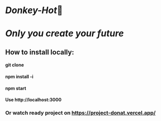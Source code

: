 # ***Donkey-Hot***:horse:
# ***Only you create your future***
## How to install locally:
#### git clone
#### npm install -i
#### npm start
#### Use http://localhost:3000
### Or watch ready project on https://project-donat.vercel.app/ 
